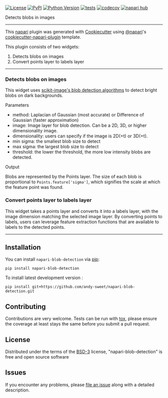
[![License](https://img.shields.io/pypi/l/napari-blob-detection.svg?color=green)](https://github.com/andy-sweet/napari-blob-detection/raw/main/LICENSE)
[![PyPI](https://img.shields.io/pypi/v/napari-blob-detection.svg?color=green)](https://pypi.org/project/napari-blob-detection)
[![Python Version](https://img.shields.io/pypi/pyversions/napari-blob-detection.svg?color=green)](https://python.org)
[![tests](https://github.com/andy-sweet/napari-blob-detection/workflows/tests/badge.svg)](https://github.com/andy-sweet/napari-blob-detection/actions)
[![codecov](https://codecov.io/gh/andy-sweet/napari-blob-detection/branch/main/graph/badge.svg)](https://codecov.io/gh/andy-sweet/napari-blob-detection)
[![napari hub](https://img.shields.io/endpoint?url=https://api.napari-hub.org/shields/napari-blob-detection)](https://napari-hub.org/plugins/napari-blob-detection)

Detects blobs in images

----------------------------------

This [napari] plugin was generated with [Cookiecutter] using [@napari]'s [cookiecutter-napari-plugin] template.

<!--
Don't miss the full getting started guide to set up your new package:
https://github.com/napari/cookiecutter-napari-plugin#getting-started

and review the napari docs for plugin developers:
https://napari.org/plugins/stable/index.html
-->

This plugin consists of two widgets:

1. Detects blobs on images
2. Convert points layer to labels layer

----------------------------------

### Detects blobs on images

This widget uses [scikit-image's blob detection algorithms](https://scikit-image.org/docs/stable/auto_examples/features_detection/plot_blob.html) to detect bright blobs on dark backgrounds.

Parameters

- method: Laplacian of Gaussian (most accurate) or Difference of Gaussian (faster approximation) 
- image: Image layer for blob detection. Can be a 2D, 3D, or higher dimensionality image.
- dimensionality: users can specify if the image is 2D(+t) or 3D(+t).
- min sigma: the smallest blob size to detect
- max sigma: the largest blob size to detect
- threshold: the lower the threshold, the more low intensity blobs are detected. 

Output

Blobs are represented by the Points layer.
The size of each blob is proportional to `Points.feature['sigma']`,
which signifies the scale at which the feature point was found.

### Convert points layer to labels layer

This widget takes a points layer and converts it into a labels layer, with the image dimension matching the selected image layer.
By converting points to labels, users can leverage feature extraction functions that are available to labels to the detected points.

----------------------------------

## Installation

You can install `napari-blob-detection` via [pip]:

    pip install napari-blob-detection



To install latest development version :

    pip install git+https://github.com/andy-sweet/napari-blob-detection.git


## Contributing

Contributions are very welcome. Tests can be run with [tox], please ensure
the coverage at least stays the same before you submit a pull request.

## License

Distributed under the terms of the [BSD-3] license,
"napari-blob-detection" is free and open source software

## Issues

If you encounter any problems, please [file an issue] along with a detailed description.

[napari]: https://github.com/napari/napari
[Cookiecutter]: https://github.com/audreyr/cookiecutter
[@napari]: https://github.com/napari
[MIT]: http://opensource.org/licenses/MIT
[BSD-3]: http://opensource.org/licenses/BSD-3-Clause
[GNU GPL v3.0]: http://www.gnu.org/licenses/gpl-3.0.txt
[GNU LGPL v3.0]: http://www.gnu.org/licenses/lgpl-3.0.txt
[Apache Software License 2.0]: http://www.apache.org/licenses/LICENSE-2.0
[Mozilla Public License 2.0]: https://www.mozilla.org/media/MPL/2.0/index.txt
[cookiecutter-napari-plugin]: https://github.com/napari/cookiecutter-napari-plugin

[file an issue]: https://github.com/andy-sweet/napari-blob-detection/issues

[napari]: https://github.com/napari/napari
[tox]: https://tox.readthedocs.io/en/latest/
[pip]: https://pypi.org/project/pip/
[PyPI]: https://pypi.org/


